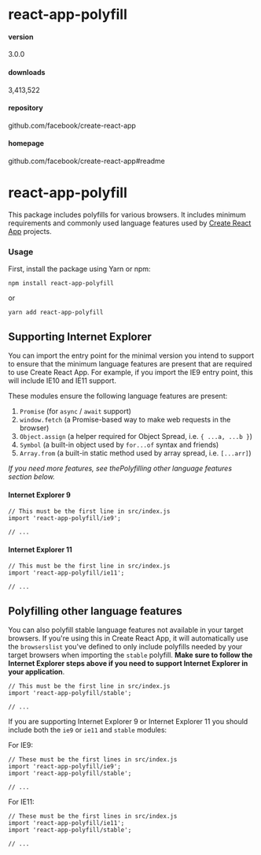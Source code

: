 
# react-app-polyfill 


#### version
3.0.0  


#### downloads
3,413,522 


#### repository
github.com/facebook/create-react-app 


#### homepage
github.com/facebook/create-react-app#readme 






#  react-app-polyfill

This package includes polyfills for various browsers. It includes minimum
requirements and commonly used language features used by [Create React
App](https://github.com/facebook/create-react-app) projects.

###  Usage

First, install the package using Yarn or npm:

    
    
    npm install react-app-polyfill

or

    
    
    yarn add react-app-polyfill

##  Supporting Internet Explorer

You can import the entry point for the minimal version you intend to support
to ensure that the minimum language features are present that are required to
use Create React App. For example, if you import the IE9 entry point, this
will include IE10 and IE11 support.

These modules ensure the following language features are present:

  1. `Promise` (for `async` / `await` support)
  2. `window.fetch` (a Promise-based way to make web requests in the browser)
  3. `Object.assign` (a helper required for Object Spread, i.e. `{ ...a, ...b }`)
  4. `Symbol` (a built-in object used by `for...of` syntax and friends)
  5. `Array.from` (a built-in static method used by array spread, i.e. `[...arr]`)

_If you need more features, see thePolyfilling other language features section
below._

####  Internet Explorer 9

    
    
    // This must be the first line in src/index.js
    import 'react-app-polyfill/ie9';
    
    // ...

####  Internet Explorer 11

    
    
    // This must be the first line in src/index.js
    import 'react-app-polyfill/ie11';
    
    // ...

##  Polyfilling other language features

You can also polyfill stable language features not available in your target
browsers. If you're using this in Create React App, it will automatically use
the `browserslist` you've defined to only include polyfills needed by your
target browsers when importing the `stable` polyfill. **Make sure to follow
the Internet Explorer steps above if you need to support Internet Explorer in
your application**.

    
    
    // This must be the first line in src/index.js
    import 'react-app-polyfill/stable';
    
    // ...

If you are supporting Internet Explorer 9 or Internet Explorer 11 you should
include both the `ie9` or `ie11` and `stable` modules:

For IE9:

    
    
    // These must be the first lines in src/index.js
    import 'react-app-polyfill/ie9';
    import 'react-app-polyfill/stable';
    
    // ...

For IE11:

    
    
    // These must be the first lines in src/index.js
    import 'react-app-polyfill/ie11';
    import 'react-app-polyfill/stable';
    
    // ...





            